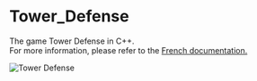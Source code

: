 # Tower_Defense
The game Tower Defense in C++.<br/>
For more information, please refer to the <a href="https://github.com/alexandreauda/Tower_Defense/blob/master/RAPPORT.pdf">French documentation.</a><br/>

<img src = "https://user-images.githubusercontent.com/26015853/27614932-fda0ac26-5ba4-11e7-967a-0b739121129b.png" title = "Tower Defense" alt = "Tower Defense">

